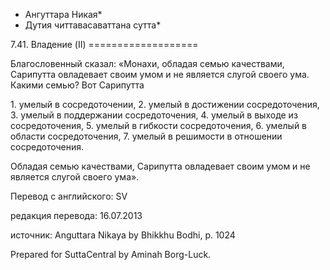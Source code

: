 * Ангуттара Никая*
* Дутия читтавасаваттана сутта*

7\.41\. Владение \(II\)
\=\=\=\=\=\=\=\=\=\=\=\=\=\=\=\=\=\=\=

Благословенный сказал: «Монахи, обладая семью качествами, Сарипутта овладевает своим умом и не является слугой своего ума\. Какими семью? Вот Сарипутта

1\. умелый в сосредоточении,
2\. умелый в достижении сосредоточения,
3\. умелый в поддержании сосредоточения,
4\. умелый в выходе из сосредоточения,
5\. умелый в гибкости сосредоточения,
6\. умелый в области сосредоточения,
7\. умелый в решимости в отношении сосредоточения\.

Обладая семью качествами, Сарипутта овладевает своим умом и не является слугой своего ума»\.

Перевод с английского: SV

редакция перевода: 16\.07\.2013

источник: Anguttara Nikaya by Bhikkhu Bodhi, p\. 1024

Prepared for SuttaCentral by Aminah Borg\-Luck\.